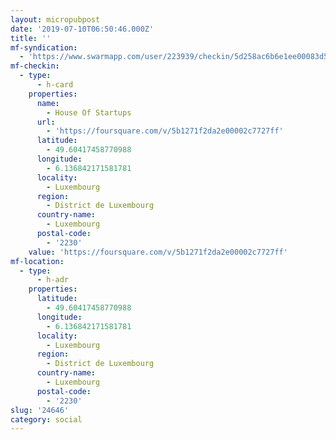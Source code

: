 ```yaml
---
layout: micropubpost
date: '2019-07-10T06:50:46.000Z'
title: ''
mf-syndication:
  - 'https://www.swarmapp.com/user/223939/checkin/5d258ac6b6e1ee00083d52ba'
mf-checkin:
  - type:
      - h-card
    properties:
      name:
        - House Of Startups
      url:
        - 'https://foursquare.com/v/5b1271f2da2e00002c7727ff'
      latitude:
        - 49.60417458770988
      longitude:
        - 6.136842171581781
      locality:
        - Luxembourg
      region:
        - District de Luxembourg
      country-name:
        - Luxembourg
      postal-code:
        - '2230'
    value: 'https://foursquare.com/v/5b1271f2da2e00002c7727ff'
mf-location:
  - type:
      - h-adr
    properties:
      latitude:
        - 49.60417458770988
      longitude:
        - 6.136842171581781
      locality:
        - Luxembourg
      region:
        - District de Luxembourg
      country-name:
        - Luxembourg
      postal-code:
        - '2230'
slug: '24646'
category: social
---
```

